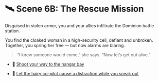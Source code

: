 
# 🛰️ Scene 6B: The Rescue Mission

Disguised in stolen armor, you and your allies infiltrate the Dominion battle station.

You find the cloaked woman in a high-security cell, defiant and unbroken. Together, you spring her free — but now alarms are blaring.

> “I knew someone would come,” she says. “Now let’s get out alive.”

- 🔫 [Shoot your way to the hangar bay](./scene7C.md)

- 🐒 [Let the hairy co-pilot cause a distraction while you sneak out](./scene7D.md)
